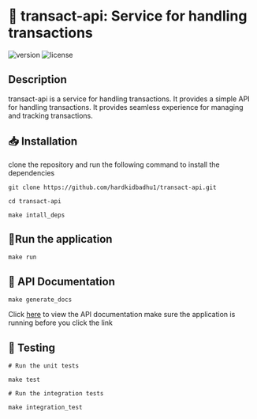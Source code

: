 # 🚀 transact-api: Service for handling transactions

![version](https://img.shields.io/badge/version-1.0.0-blue.svg)
![license](https://img.shields.io/badge/license-MIT-blue.svg)

## Description

transact-api is a service for handling transactions. It provides a simple API for handling transactions. It provides 
seamless experience for managing and tracking transactions. 

## 📥 Installation

clone the repository and run the following command to install the dependencies

```
git clone https://github.com/hardkidbadhu1/transact-api.git

cd transact-api

make intall_deps

```

## 🏃Run the application

```
make run 
```

## 📝 API Documentation 

```
make generate_docs
```

Click [here](https://localhost:8080/api/transact/v1/swagger/index.html) to view the API documentation
make sure the application is running before you click the link

## 🧪 Testing

```
# Run the unit tests

make test

# Run the integration tests

make integration_test 
```